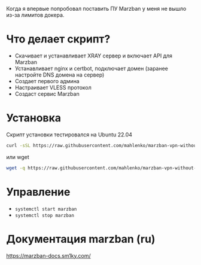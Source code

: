 Когда я впервые попробовал поставить ПУ Marzban у меня не вышло из-за лимитов докера.

# Что делает скрипт? 
- Скачивает и устанавливает XRAY сервер и включает API для Marzban
- Устанавливает nginx и certbot, подключает домен (заранее настройте DNS домена на сервер)
- Создает первого админа
- Настраивает VLESS протокол
- Создаст сервис Marzban

# Установка
Скрипт установки тестировался на Ubuntu 22.04
```bash
curl -sSL https://raw.githubusercontent.com/mahlenko/marzban-vpn-without-docker/refs/heads/main/marzban_install.sh && chmod +x ./marzban_install.sh && ./marzban_install.sh
```
или wget
```bash
wget -q https://raw.githubusercontent.com/mahlenko/marzban-vpn-without-docker/refs/heads/main/marzban_install.sh && chmod +x ./marzban_install.sh && ./marzban_install.sh
```

# Управление
- `systemctl start marzban`
- `systemctl stop marzban`

# Документация marzban (ru)
https://marzban-docs.sm1ky.com/
